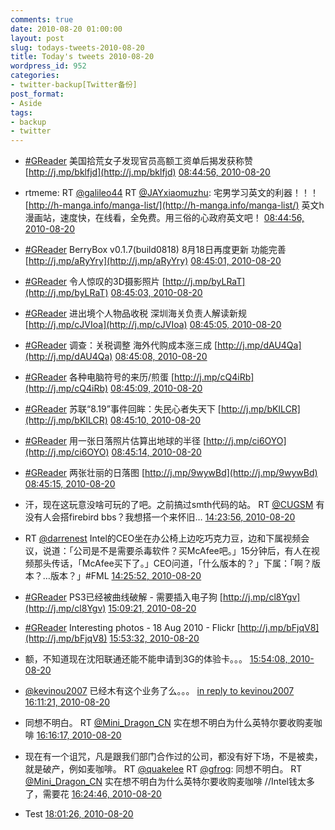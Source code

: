 ```yaml
---
comments: true
date: 2010-08-20 01:00:00
layout: post
slug: todays-tweets-2010-08-20
title: Today's tweets 2010-08-20
wordpress_id: 952
categories:
- twitter-backup[Twitter备份]
post_format:
- Aside
tags:
- backup
- twitter
---
```





  * [#GReader](http://search.twitter.com/search?q=%23GReader) 美国拾荒女子发现官员高额工资单后揭发获称赞 [http://j.mp/bklfjd](http://j.mp/bklfjd) [08:44:56, 2010-08-20](http://twitter.com/gfrog/statuses/21621756864)





  * rtmeme: RT [@galileo44](http://twitter.com/galileo44) RT [@JAYxiaomuzhu](http://twitter.com/JAYxiaomuzhu): 宅男学习英文的利器！！！ [http://h-manga.info/manga-list/](http://h-manga.info/manga-list/) 英文h漫画站，速度快，在线看，全免费。用三俗的心政府英文吧！ [08:44:56, 2010-08-20](http://twitter.com/gfrog/statuses/21621757403)





  * [#GReader](http://search.twitter.com/search?q=%23GReader) BerryBox v0.1.7(build0818) 8月18日再度更新 功能完善 [http://j.mp/aRyYry](http://j.mp/aRyYry) [08:45:01, 2010-08-20](http://twitter.com/gfrog/statuses/21621761913)





  * [#GReader](http://search.twitter.com/search?q=%23GReader) 令人惊叹的3D摄影照片 [http://j.mp/byLRaT](http://j.mp/byLRaT) [08:45:03, 2010-08-20](http://twitter.com/gfrog/statuses/21621764932)





  * [#GReader](http://search.twitter.com/search?q=%23GReader) 进出境个人物品收税 深圳海关负责人解读新规 [http://j.mp/cJVIoa](http://j.mp/cJVIoa) [08:45:05, 2010-08-20](http://twitter.com/gfrog/statuses/21621766737)





  * [#GReader](http://search.twitter.com/search?q=%23GReader) 调查：关税调整 海外代购成本涨三成 [http://j.mp/dAU4Qa](http://j.mp/dAU4Qa) [08:45:08, 2010-08-20](http://twitter.com/gfrog/statuses/21621770544)





  * [#GReader](http://search.twitter.com/search?q=%23GReader) 各种电脑符号的来历/煎蛋 [http://j.mp/cQ4iRb](http://j.mp/cQ4iRb) [08:45:09, 2010-08-20](http://twitter.com/gfrog/statuses/21621771666)





  * [#GReader](http://search.twitter.com/search?q=%23GReader) 苏联“8.19”事件回眸：失民心者失天下 [http://j.mp/bKILCR](http://j.mp/bKILCR) [08:45:10, 2010-08-20](http://twitter.com/gfrog/statuses/21621773189)





  * [#GReader](http://search.twitter.com/search?q=%23GReader) 用一张日落照片估算出地球的半径 [http://j.mp/ci6OYO](http://j.mp/ci6OYO) [08:45:14, 2010-08-20](http://twitter.com/gfrog/statuses/21621777486)





  * [#GReader](http://search.twitter.com/search?q=%23GReader) 两张壮丽的日落图 [http://j.mp/9wywBd](http://j.mp/9wywBd) [08:45:15, 2010-08-20](http://twitter.com/gfrog/statuses/21621778308)





  * 汗，现在这玩意没啥可玩的了吧。之前搞过smth代码的站。 RT [@CUGSM](http://twitter.com/CUGSM) 有没有人会搭firebird bbs？我想搭一个来怀旧… [14:23:56, 2010-08-20](http://twitter.com/gfrog/statuses/21642734499)





  * RT [@darrenest](http://twitter.com/darrenest) Intel的CEO坐在办公椅上边吃巧克力豆，边和下属视频会议，说道：「公司是不是需要杀毒软件？买McAfee吧。」15分钟后，有人在视频那头传话，「McAfee买下了。」CEO问道，「什么版本的？」下属：「啊？版本？…版本？」#FML [14:25:52, 2010-08-20](http://twitter.com/gfrog/statuses/21642826824)





  * [#GReader](http://search.twitter.com/search?q=%23GReader) PS3已经被曲线破解 - 需要插入电子狗 [http://j.mp/cl8Ygv](http://j.mp/cl8Ygv) [15:09:21, 2010-08-20](http://twitter.com/gfrog/statuses/21644867748)





  * [#GReader](http://search.twitter.com/search?q=%23GReader) Interesting photos - 18 Aug 2010 - Flickr [http://j.mp/bFjqV8](http://j.mp/bFjqV8) [15:53:32, 2010-08-20](http://twitter.com/gfrog/statuses/21646842335)





  * 额，不知道现在沈阳联通还能不能申请到3G的体验卡。。。 [15:54:08, 2010-08-20](http://twitter.com/gfrog/statuses/21646868356)





  * [@kevinou2007](http://twitter.com/kevinou2007) 已经木有这个业务了么。。。 [in reply to kevinou2007](http://twitter.com/kevinou2007/statuses/21647444853) [16:11:21, 2010-08-20](http://twitter.com/gfrog/statuses/21647626435)





  * 同想不明白。 RT [@Mini_Dragon_CN](http://twitter.com/Mini_Dragon_CN) 实在想不明白为什么英特尔要收购麦咖啡 [16:16:17, 2010-08-20](http://twitter.com/gfrog/statuses/21647843639)





  * 现在有一个诅咒，凡是跟我们部门合作过的公司，都没有好下场，不是被卖，就是破产，例如麦咖啡。 RT [@quakelee](http://twitter.com/quakelee) RT [@gfrog](http://twitter.com/gfrog): 同想不明白。 RT [@Mini_Dragon_CN](http://twitter.com/Mini_Dragon_CN) 实在想不明白为什么英特尔要收购麦咖啡 //Intel钱太多了，需要花 [16:24:46, 2010-08-20](http://twitter.com/gfrog/statuses/21648216152)





  * Test [18:01:26, 2010-08-20](http://twitter.com/gfrog/statuses/21652572205)





